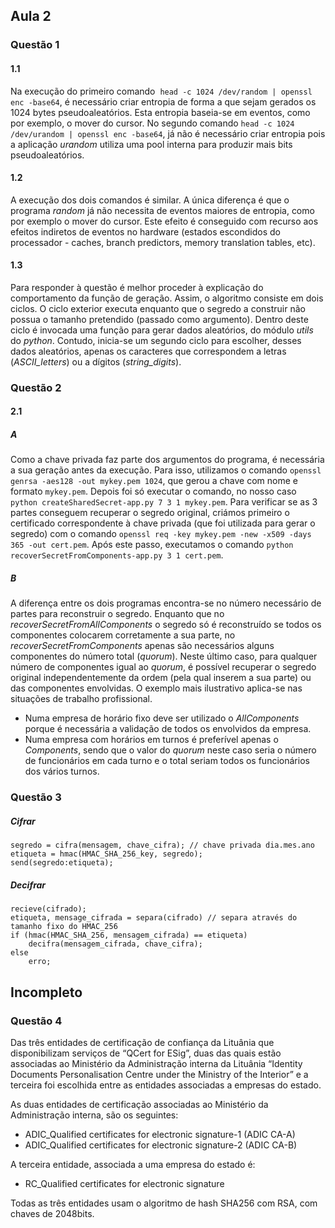 ## Aula 2

### Questão 1

#### 1.1
Na execução do primeiro comando  ```head -c 1024 /dev/random | openssl enc -base64```, é necessário criar entropia de forma a que sejam gerados os 1024 bytes pseudoaleatórios. Esta entropia baseia-se em eventos, como por exemplo, o mover do cursor. No segundo comando ```head -c 1024 /dev/urandom | openssl enc -base64```, já não é necessário criar entropia pois a aplicação *urandom* utiliza uma pool interna para produzir mais bits pseudoaleatórios.

#### 1.2
A execução dos dois comandos é similar. A única diferença é que o programa *random* já não necessita de eventos maiores de entropia, como por exemplo o mover do cursor. Este efeito é conseguido com recurso aos efeitos indiretos de eventos no hardware (estados escondidos do processador - caches, branch predictors, memory translation tables, etc).

#### 1.3
Para responder à questão é melhor proceder à explicação do comportamento da função de geração. Assim, o algoritmo consiste em dois ciclos. O ciclo exterior executa enquanto que o segredo a construir não possua o tamanho pretendido (passado como argumento). Dentro deste ciclo é invocada uma função para gerar dados aleatórios, do módulo *utils* do *python*. Contudo, inicia-se um segundo ciclo para escolher, desses dados aleatórios, apenas os caracteres que correspondem a letras (*ASCII_letters*) ou a dígitos (*string_digits*).

### Questão 2

#### 2.1

##### A
Como a chave privada faz parte dos argumentos do programa, é necessária a sua geração antes da execução. Para isso, utilizamos o comando ```openssl genrsa -aes128 -out mykey.pem 1024```, que gerou a chave com nome e formato ```mykey.pem```. Depois foi só executar o comando, no nosso caso ```python createSharedSecret-app.py 7 3 1 mykey.pem```.
Para verificar se as 3 partes conseguem recuperar o segredo original, criámos primeiro o certificado correspondente à chave privada (que foi utilizada para gerar o segredo) com o comando ```openssl req -key mykey.pem -new -x509 -days 365 -out cert.pem```. Após este passo, executamos o comando ```python recoverSecretFromComponents-app.py 3 1 cert.pem```.

##### B
A diferença entre os dois programas encontra-se no número necessário de partes para reconstruir o segredo. Enquanto que no *recoverSecretFromAllComponents* o segredo só é reconstruído se todos os componentes colocarem corretamente a sua parte, no *recoverSecretFromComponents* apenas são necessários alguns componentes do número total (*quorum*). Neste último caso, para qualquer número de componentes igual ao *quorum*, é possível recuperar o segredo original independentemente da ordem (pela qual inserem a sua parte) ou das componentes envolvidas.
O exemplo mais ilustrativo aplica-se nas situações de trabalho profissional.
- Numa empresa de horário fixo deve ser utilizado o *AllComponents* porque é necessária a validação de todos os envolvidos da empresa.
- Numa empresa com horários em turnos é preferível apenas o *Components*, sendo que o valor do *quorum* neste caso seria o número de funcionários em cada turno e o total seriam todos os funcionários dos vários turnos.

### Questão 3
##### Cifrar
```
segredo = cifra(mensagem, chave_cifra); // chave privada dia.mes.ano
etiqueta = hmac(HMAC_SHA_256_key, segredo);
send(segredo:etiqueta);
```
##### Decifrar
```
recieve(cifrado);
etiqueta, mensage_cifrada = separa(cifrado) // separa através do tamanho fixo do HMAC_256
if (hmac(HMAC_SHA_256, mensagem_cifrada) == etiqueta)
	decifra(mensagem_cifrada, chave_cifra);
else
	erro;
```
## Incompleto
### Questão 4
Das três entidades de certificação de confiança da Lituânia que disponibilizam serviços de “QCert for ESig”, duas das quais estão associadas ao Ministério da Administração interna da Lituânia “Identity Documents Personalisation Centre under the Ministry of the Interior” e a terceira foi escolhida entre as entidades associadas a empresas do estado.

As duas entidades de certificação associadas ao Ministério da Administração interna, 
são os seguintes:
- ADIC_Qualified certificates for electronic signature-1 (ADIC CA-A)
- ADIC_Qualified certificates for electronic signature-2 (ADIC CA-B)

A terceira entidade, associada a uma empresa do estado é:
- RC_Qualified certificates for electronic signature

Todas as três entidades usam o algoritmo de hash SHA256 com RSA, com chaves de 2048bits.


